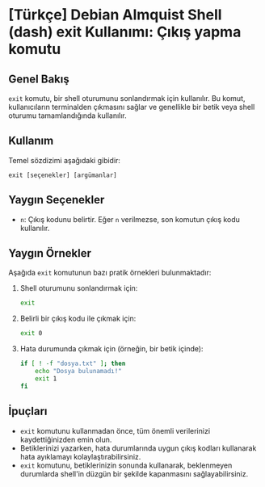 # [Türkçe] Debian Almquist Shell (dash) exit Kullanımı: Çıkış yapma komutu

## Genel Bakış
`exit` komutu, bir shell oturumunu sonlandırmak için kullanılır. Bu komut, kullanıcıların terminalden çıkmasını sağlar ve genellikle bir betik veya shell oturumu tamamlandığında kullanılır.

## Kullanım
Temel sözdizimi aşağıdaki gibidir:
```
exit [seçenekler] [argümanlar]
```

## Yaygın Seçenekler
- `n`: Çıkış kodunu belirtir. Eğer `n` verilmezse, son komutun çıkış kodu kullanılır.

## Yaygın Örnekler
Aşağıda `exit` komutunun bazı pratik örnekleri bulunmaktadır:

1. Shell oturumunu sonlandırmak için:
   ```sh
   exit
   ```

2. Belirli bir çıkış kodu ile çıkmak için:
   ```sh
   exit 0
   ```

3. Hata durumunda çıkmak için (örneğin, bir betik içinde):
   ```sh
   if [ ! -f "dosya.txt" ]; then
       echo "Dosya bulunamadı!"
       exit 1
   fi
   ```

## İpuçları
- `exit` komutunu kullanmadan önce, tüm önemli verilerinizi kaydettiğinizden emin olun.
- Betiklerinizi yazarken, hata durumlarında uygun çıkış kodları kullanarak hata ayıklamayı kolaylaştırabilirsiniz.
- `exit` komutunu, betiklerinizin sonunda kullanarak, beklenmeyen durumlarda shell'in düzgün bir şekilde kapanmasını sağlayabilirsiniz.
